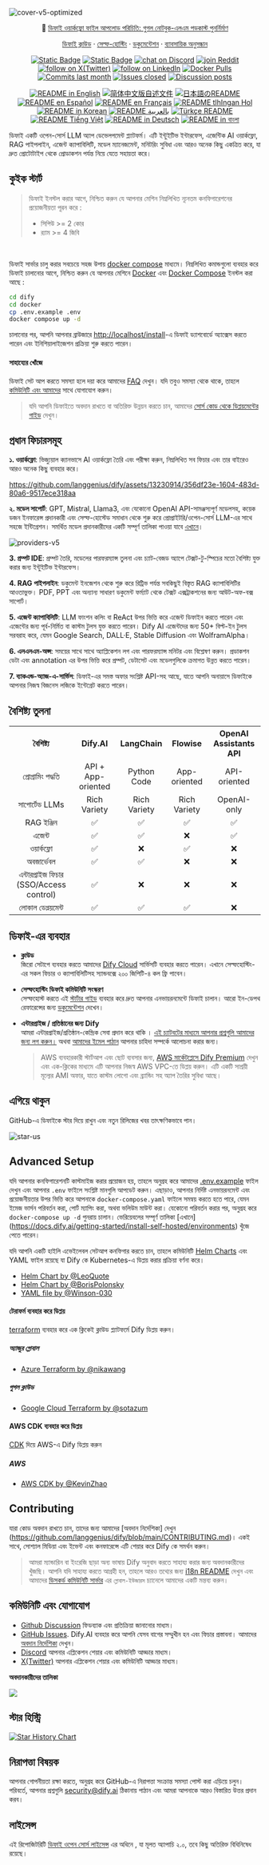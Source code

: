 ![cover-v5-optimized](https://github.com/langgenius/dify/assets/13230914/f9e19af5-61ba-4119-b926-d10c4c06ebab)

<p align="center">
  📌 <a href="https://dify.ai/blog/introducing-dify-workflow-file-upload-a-demo-on-ai-podcast">ডিফাই ওয়ার্কফ্লো ফাইল আপলোড পরিচিতি: গুগল নোটবুক-এলএম পডকাস্ট পুনর্নির্মাণ</a>
</p>

<p align="center">
  <a href="https://cloud.dify.ai">ডিফাই ক্লাউড</a> ·
  <a href="https://docs.dify.ai/getting-started/install-self-hosted">সেল্ফ-হোস্টিং</a> ·
  <a href="https://docs.dify.ai">ডকুমেন্টেশন</a> ·
  <a href="https://udify.app/chat/22L1zSxg6yW1cWQg">ব্যাবসায়িক অনুসন্ধান</a>
</p>

<p align="center">
    <a href="https://dify.ai" target="_blank">
        <img alt="Static Badge" src="https://img.shields.io/badge/Product-F04438"></a>
    <a href="https://dify.ai/pricing" target="_blank">
        <img alt="Static Badge" src="https://img.shields.io/badge/free-pricing?logo=free&color=%20%23155EEF&label=pricing&labelColor=%20%23528bff"></a>
    <a href="https://discord.gg/FngNHpbcY7" target="_blank">
        <img src="https://img.shields.io/discord/1082486657678311454?logo=discord&labelColor=%20%235462eb&logoColor=%20%23f5f5f5&color=%20%235462eb"
            alt="chat on Discord"></a>
    <a href="https://reddit.com/r/difyai" target="_blank">  
        <img src="https://img.shields.io/reddit/subreddit-subscribers/difyai?style=plastic&logo=reddit&label=r%2Fdifyai&labelColor=white" 
            alt="join Reddit"></a>
    <a href="https://twitter.com/intent/follow?screen_name=dify_ai" target="_blank">
        <img src="https://img.shields.io/twitter/follow/dify_ai?logo=X&color=%20%23f5f5f5"
            alt="follow on X(Twitter)"></a>
    <a href="https://www.linkedin.com/company/langgenius/" target="_blank">
        <img src="https://custom-icon-badges.demolab.com/badge/LinkedIn-0A66C2?logo=linkedin-white&logoColor=fff"
            alt="follow on LinkedIn"></a>
    <a href="https://hub.docker.com/u/langgenius" target="_blank">
        <img alt="Docker Pulls" src="https://img.shields.io/docker/pulls/langgenius/dify-web?labelColor=%20%23FDB062&color=%20%23f79009"></a>
    <a href="https://github.com/langgenius/dify/graphs/commit-activity" target="_blank">
        <img alt="Commits last month" src="https://img.shields.io/github/commit-activity/m/langgenius/dify?labelColor=%20%2332b583&color=%20%2312b76a"></a>
    <a href="https://github.com/langgenius/dify/" target="_blank">
        <img alt="Issues closed" src="https://img.shields.io/github/issues-search?query=repo%3Alanggenius%2Fdify%20is%3Aclosed&label=issues%20closed&labelColor=%20%237d89b0&color=%20%235d6b98"></a>
    <a href="https://github.com/langgenius/dify/discussions/" target="_blank">
        <img alt="Discussion posts" src="https://img.shields.io/github/discussions/langgenius/dify?labelColor=%20%239b8afb&color=%20%237a5af8"></a>
</p>

<p align="center">
  <a href="./README.md"><img alt="README in English" src="https://img.shields.io/badge/English-d9d9d9"></a>
  <a href="./README_CN.md"><img alt="简体中文版自述文件" src="https://img.shields.io/badge/简体中文-d9d9d9"></a>
  <a href="./README_JA.md"><img alt="日本語のREADME" src="https://img.shields.io/badge/日本語-d9d9d9"></a>
  <a href="./README_ES.md"><img alt="README en Español" src="https://img.shields.io/badge/Español-d9d9d9"></a>
  <a href="./README_FR.md"><img alt="README en Français" src="https://img.shields.io/badge/Français-d9d9d9"></a>
  <a href="./README_KL.md"><img alt="README tlhIngan Hol" src="https://img.shields.io/badge/Klingon-d9d9d9"></a>
  <a href="./README_KR.md"><img alt="README in Korean" src="https://img.shields.io/badge/한국어-d9d9d9"></a>
  <a href="./README_AR.md"><img alt="README بالعربية" src="https://img.shields.io/badge/العربية-d9d9d9"></a>
  <a href="./README_TR.md"><img alt="Türkçe README" src="https://img.shields.io/badge/Türkçe-d9d9d9"></a>
  <a href="./README_VI.md"><img alt="README Tiếng Việt" src="https://img.shields.io/badge/Ti%E1%BA%BFng%20Vi%E1%BB%87t-d9d9d9"></a>
  <a href="./README_DE.md"><img alt="README in Deutsch" src="https://img.shields.io/badge/German-d9d9d9"></a>
  <a href="./README_BN.md"><img alt="README in বাংলা" src="https://img.shields.io/badge/বাংলা-d9d9d9"></a>
</p>

ডিফাই একটি ওপেন-সোর্স LLM অ্যাপ ডেভেলপমেন্ট প্ল্যাটফর্ম। এটি ইন্টুইটিভ ইন্টারফেস, এজেন্টিক AI ওয়ার্কফ্লো, RAG পাইপলাইন, এজেন্ট ক্যাপাবিলিটি, মডেল ম্যানেজমেন্ট, মনিটরিং সুবিধা এবং আরও অনেক কিছু একত্রিত করে, যা দ্রুত প্রোটোটাইপ থেকে প্রোডাকশন পর্যন্ত নিয়ে যেতে সহায়তা করে।

## কুইক স্টার্ট
>
>  ডিফাই ইনস্টল করার আগে, নিশ্চিত করুন যে আপনার মেশিন নিম্নলিখিত ন্যূনতম কনফিগারেশনের প্রয়োজনীয়তা পূরন করে :
>
>- সিপিউ >= 2 কোর
>- র‍্যাম >= 4 জিবি

</br>

ডিফাই সার্ভার চালু করার সবচেয়ে সহজ উপায় [docker compose](docker/docker-compose.yaml) মাধ্যমে। নিম্নলিখিত কমান্ডগুলো ব্যবহার করে ডিফাই চালানোর আগে, নিশ্চিত করুন যে আপনার মেশিনে [Docker](https://docs.docker.com/get-docker/) এবং [Docker Compose](https://docs.docker.com/compose/install/) ইনস্টল করা আছে :
```bash
cd dify
cd docker
cp .env.example .env
docker compose up -d
```
চালানোর পর, আপনি আপনার ব্রাউজারে [http://localhost/install](http://localhost/install)-এ ডিফাই ড্যাশবোর্ডে অ্যাক্সেস করতে পারেন এবং ইনিশিয়ালাইজেশন প্রক্রিয়া শুরু করতে পারেন।

#### সাহায্যের খোঁজে

ডিফাই সেট আপ করতে সমস্যা হলে দয়া করে আমাদের [FAQ](https://docs.dify.ai/getting-started/install-self-hosted/faqs) দেখুন। যদি তবুও সমস্যা থেকে থাকে, তাহলে [কমিউনিটি এবং আমাদের](#community--contact)  সাথে যোগাযোগ করুন।

> যদি আপনি ডিফাইতে অবদান রাখতে বা অতিরিক্ত উন্নয়ন করতে চান, আমাদের [সোর্স কোড থেকে ডিপ্লয়মেন্টের গাইড](https://docs.dify.ai/getting-started/install-self-hosted/local-source-code) দেখুন।

## প্রধান ফিচারসমূহ

**১. ওয়ার্কফ্লো**:
    ভিজ্যুয়াল ক্যানভাসে  AI ওয়ার্কফ্লো তৈরি এবং পরীক্ষা করুন, নিম্নলিখিত সব ফিচার এবং  তার বাইরেও আরও অনেক কিছু ব্যবহার করে।

  <https://github.com/langgenius/dify/assets/13230914/356df23e-1604-483d-80a6-9517ece318aa>

**২.  মডেল সাপোর্ট**:
  GPT, Mistral, Llama3, এবং যেকোনো OpenAI API-সামঞ্জস্যপূর্ণ মডেলসহ, কয়েক ডজন ইনফারেন্স প্রদানকারী এবং সেল্ফ-হোস্টেড সমাধান থেকে শুরু করে প্রোপ্রাইটরি/ওপেন-সোর্স LLM-এর সাথে সহজে ইন্টিগ্রেশন। সমর্থিত মডেল প্রদানকারীদের একটি সম্পূর্ণ তালিকা পাওয়া যাবে [এখানে](https://docs.dify.ai/getting-started/readme/model-providers)।

![providers-v5](https://github.com/langgenius/dify/assets/13230914/5a17bdbe-097a-4100-8363-40255b70f6e3)

**3.  প্রম্পট IDE**:
      প্রম্পট তৈরি, মডেলের পারফরম্যান্স তুলনা এবং চ্যাট-বেজড অ্যাপে টেক্সট-টু-স্পিচের মতো  বৈশিষ্ট্য যুক্ত করার জন্য ইন্টুইটিভ ইন্টারফেস। 

**4. RAG পাইপলাইন**:
      ডকুমেন্ট ইনজেশন থেকে শুরু করে রিট্রিভ পর্যন্ত সবকিছুই বিস্তৃত RAG ক্যাপাবিলিটির আওতাভুক্ত।  PDF, PPT এবং অন্যান্য সাধারণ ডকুমেন্ট ফর্ম্যাট থেকে টেক্সট এক্সট্রাকশনের জন্য আউট-অফ-বক্স সাপোর্ট। 

**5.  এজেন্ট ক্যাপাবিলিটি**:
  LLM ফাংশন কলিং বা ReAct উপর ভিত্তি করে এজেন্ট ডিফাইন করতে পারেন এবং এজেন্টের জন্য পূর্ব-নির্মিত বা কাস্টম টুলস যুক্ত করতে পারেন। Dify AI এজেন্টদের জন্য 50+ বিল্ট-ইন টুলস সরবরাহ করে, যেমন Google Search, DALL·E, Stable Diffusion এবং WolframAlpha।

**6.  এলএলএম-অপ্স**:
      সময়ের সাথে সাথে অ্যাপ্লিকেশন লগ এবং পারফরম্যান্স মনিটর এবং বিশ্লেষণ করুন।  প্রডাকশন ডেটা এবং annotation এর উপর ভিত্তি করে প্রম্পট, ডেটাসেট এবং মডেলগুলিকে ক্রমাগত উন্নত করতে পারেন।

**7. ব্যাকএন্ড-অ্যাজ-এ-সার্ভিস**:
    ডিফাই-এর সমস্ত অফার সংশ্লিষ্ট API-সহ আছে, যাতে আপনি অনায়াসে ডিফাইকে আপনার নিজস্ব বিজনেস লজিকে ইন্টেগ্রেট করতে পারেন।

## বৈশিষ্ট্য তুলনা

<table style="width: 100%;">
  <tr>
    <th align="center">বৈশিষ্ট্য</th>
    <th align="center">Dify.AI</th>
    <th align="center">LangChain</th>
    <th align="center">Flowise</th>
    <th align="center">OpenAI Assistants API</th>
  </tr>
  <tr>
    <td align="center">প্রোগ্রামিং পদ্ধতি</td>
    <td align="center">API + App-oriented</td>
    <td align="center">Python Code</td>
    <td align="center">App-oriented</td>
    <td align="center">API-oriented</td>
  </tr>
  <tr>
    <td align="center">সাপোর্টেড LLMs</td>
    <td align="center">Rich Variety</td>
    <td align="center">Rich Variety</td>
    <td align="center">Rich Variety</td>
    <td align="center">OpenAI-only</td>
  </tr>
  <tr>
    <td align="center">RAG ইঞ্জিন</td>
    <td align="center">✅</td>
    <td align="center">✅</td>
    <td align="center">✅</td>
    <td align="center">✅</td>
  </tr>
  <tr>
    <td align="center">এজেন্ট</td>
    <td align="center">✅</td>
    <td align="center">✅</td>
    <td align="center">❌</td>
    <td align="center">✅</td>
  </tr>
  <tr>
    <td align="center">ওয়ার্কফ্লো</td>
    <td align="center">✅</td>
    <td align="center">❌</td>
    <td align="center">✅</td>
    <td align="center">❌</td>
  </tr>
  <tr>
    <td align="center">অবজার্ভেবল</td>
    <td align="center">✅</td>
    <td align="center">✅</td>
    <td align="center">❌</td>
    <td align="center">❌</td>
  </tr>
  <tr>
    <td align="center">এন্টারপ্রাইজ ফিচার (SSO/Access control)</td>
    <td align="center">✅</td>
    <td align="center">❌</td>
    <td align="center">❌</td>
    <td align="center">❌</td>
  </tr>
  <tr>
    <td align="center">লোকাল ডেপ্লয়মেন্ট</td>
    <td align="center">✅</td>
    <td align="center">✅</td>
    <td align="center">✅</td>
    <td align="center">❌</td>
  </tr>
</table>

## ডিফাই-এর ব্যবহার 

- **ক্লাউড </br>**
জিরো সেটাপে ব্যবহার করতে আমাদের [Dify Cloud](https://dify.ai) সার্ভিসটি ব্যবহার করতে পারেন। এখানে সেল্ফহোস্টিং-এর সকল ফিচার ও ক্যাপাবিলিটিসহ স্যান্ডবক্সে ২০০ জিপিটি-৪ কল ফ্রি পাবেন।

- **সেল্ফহোস্টিং ডিফাই কমিউনিটি সংস্করণ</br>**
সেল্ফহোস্ট করতে এই [স্টার্টার গাইড](#quick-start) ব্যবহার করে দ্রুত আপনার এনভায়রনমেন্টে ডিফাই চালান।
আরো ইন-ডেপথ রেফারেন্সের জন্য [ডকুমেন্টেশন](https://docs.dify.ai) দেখেন।

- **এন্টারপ্রাইজ / প্রতিষ্ঠানের জন্য Dify</br>**
আমরা এন্টারপ্রাইজ/প্রতিষ্ঠান-কেন্দ্রিক সেবা প্রদান করে থাকি  । [এই চ্যাটবটের মাধ্যমে আপনার প্রশ্নগুলি আমাদের জন্য লগ করুন।](https://udify.app/chat/22L1zSxg6yW1cWQg) অথবা [আমাদের ইমেল পাঠান](mailto:business@dify.ai?subject=[GitHub]Business%20License%20Inquiry) আপনার চাহিদা সম্পর্কে আলোচনা করার জন্য। </br>

  > AWS ব্যবহারকারী স্টার্টআপ এবং ছোট ব্যবসার জন্য, [AWS মার্কেটপ্লেসে Dify Premium](https://aws.amazon.com/marketplace/pp/prodview-t22mebxzwjhu6) দেখুন এবং এক-ক্লিকের মাধ্যমে এটি আপনার নিজস্ব AWS VPC-তে ডিপ্লয় করুন। এটি একটি সাশ্রয়ী মূল্যের AMI অফার, যাতে কাস্টম লোগো এবং ব্র্যান্ডিং সহ অ্যাপ তৈরির সুবিধা আছে।

## এগিয়ে থাকুন

GitHub-এ ডিফাইকে স্টার দিয়ে রাখুন এবং নতুন রিলিজের খবর তাৎক্ষণিকভাবে পান।

![star-us](https://github.com/langgenius/dify/assets/13230914/b823edc1-6388-4e25-ad45-2f6b187adbb4)

## Advanced Setup

যদি আপনার কনফিগারেশনটি কাস্টমাইজ করার প্রয়োজন হয়, তাহলে অনুগ্রহ করে আমাদের [.env.example](docker/.env.example) ফাইল দেখুন এবং আপনার `.env` ফাইলে সংশ্লিষ্ট মানগুলি আপডেট করুন। এছাড়াও, আপনার নির্দিষ্ট এনভায়রনমেন্ট এবং প্রয়োজনীয়তার উপর ভিত্তি করে আপনাকে `docker-compose.yaml` ফাইলে সমন্বয় করতে হতে পারে, যেমন ইমেজ ভার্সন পরিবর্তন করা, পোর্ট ম্যাপিং করা, অথবা ভলিউম মাউন্ট করা। 
যেকোনো পরিবর্তন করার পর, অনুগ্রহ করে `docker-compose up -d` পুনরায় চালান। ভেরিয়েবলের সম্পূর্ণ তালিকা [এখানে] (https://docs.dify.ai/getting-started/install-self-hosted/environments) খুঁজে পেতে পারেন।

যদি আপনি একটি হাইলি এভেইলেবল সেটআপ কনফিগার করতে চান, তাহলে কমিউনিটি  [Helm Charts](https://helm.sh/) এবং YAML ফাইল রয়েছে যা Dify কে Kubernetes-এ ডিপ্লয় করার প্রক্রিয়া বর্ণনা করে।

- [Helm Chart by @LeoQuote](https://github.com/douban/charts/tree/master/charts/dify)
- [Helm Chart by @BorisPolonsky](https://github.com/BorisPolonsky/dify-helm)
- [YAML file by @Winson-030](https://github.com/Winson-030/dify-kubernetes)

#### টেরাফর্ম ব্যবহার করে ডিপ্লয়

[terraform](https://www.terraform.io/) ব্যবহার করে এক ক্লিকেই ক্লাউড প্ল্যাটফর্মে Dify ডিপ্লয় করুন।

##### অ্যাজুর গ্লোবাল

- [Azure Terraform by @nikawang](https://github.com/nikawang/dify-azure-terraform)

##### গুগল ক্লাউড

- [Google Cloud Terraform by @sotazum](https://github.com/DeNA/dify-google-cloud-terraform)

#### AWS CDK ব্যবহার করে ডিপ্লয়

[CDK](https://aws.amazon.com/cdk/) দিয়ে AWS-এ Dify ডিপ্লয় করুন

##### AWS

- [AWS CDK by @KevinZhao](https://github.com/aws-samples/solution-for-deploying-dify-on-aws)

## Contributing

যারা কোড অবদান রাখতে চান, তাদের জন্য আমাদের [অবদান নির্দেশিকা] দেখুন (https://github.com/langgenius/dify/blob/main/CONTRIBUTING.md)।
একই সাথে, সোশ্যাল মিডিয়া এবং ইভেন্ট এবং কনফারেন্সে এটি শেয়ার করে Dify কে সমর্থন করুন।

> আমরা ম্যান্ডারিন বা ইংরেজি ছাড়া অন্য ভাষায় Dify অনুবাদ করতে সাহায্য করার জন্য অবদানকারীদের খুঁজছি। আপনি যদি সাহায্য করতে আগ্রহী হন, তাহলে আরও তথ্যের জন্য [i18n README](https://github.com/langgenius/dify/blob/main/web/i18n/README.md) দেখুন এবং আমাদের [ডিসকর্ড কমিউনিটি সার্ভার](https://discord.gg/8Tpq4AcN9c) এর `গ্লোবাল-ইউজারস` চ্যানেলে আমাদের একটি মন্তব্য করুন।

## কমিউনিটি এবং যোগাযোগ

- [Github Discussion](https://github.com/langgenius/dify/discussions) ফিডব্যাক এবং প্রতিক্রিয়া জানানোর মাধ্যম।
- [GitHub Issues](https://github.com/langgenius/dify/issues). Dify.AI ব্যবহার করে আপনি যেসব বাগের সম্মুখীন হন এবং ফিচার প্রস্তাবনা।  আমাদের [অবদান নির্দেশিকা](https://github.com/langgenius/dify/blob/main/CONTRIBUTING.md) দেখুন।
- [Discord](https://discord.gg/FngNHpbcY7) আপনার এপ্লিকেশন শেয়ার এবং কমিউনিটি আড্ডার মাধ্যম। 
- [X(Twitter)](https://twitter.com/dify_ai) আপনার এপ্লিকেশন শেয়ার এবং কমিউনিটি আড্ডার মাধ্যম। 

**অবদানকারীদের তালিকা**

<a href="https://github.com/langgenius/dify/graphs/contributors">
  <img src="https://contrib.rocks/image?repo=langgenius/dify" />
</a>

## স্টার হিস্ট্রি

[![Star History Chart](https://api.star-history.com/svg?repos=langgenius/dify&type=Date)](https://star-history.com/#langgenius/dify&Date)

## নিরাপত্তা  বিষয়ক

আপনার গোপনীয়তা রক্ষা করতে, অনুগ্রহ করে GitHub-এ নিরাপত্তা সংক্রান্ত সমস্যা পোস্ট করা এড়িয়ে চলুন। পরিবর্তে, আপনার প্রশ্নগুলি <security@dify.ai> ঠিকানায় পাঠান এবং আমরা আপনাকে আরও বিস্তারিত উত্তর প্রদান করব।

## লাইসেন্স

এই রিপোজিটরিটি [ডিফাই ওপেন সোর্স লাইসেন্স](LICENSE) এর অধিনে , যা মূলত অ্যাপাচি ২.০, তবে কিছু অতিরিক্ত বিধিনিষেধ রয়েছে।
